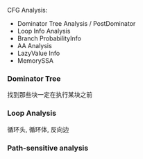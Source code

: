 CFG Analysis:
- Dominator Tree Analysis  / PostDominator
- Loop Info Analysis 
- Branch ProbabilityInfo
- AA Analysis 
- LazyValue Info 
- MemorySSA 

### Dominator Tree 

找到那些块一定在执行某块之前

### Loop Analysis 

循环头, 循环体, 反向边

### Path-sensitive analysis